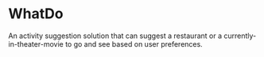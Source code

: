 # WhatDo
An activity suggestion solution that can suggest a restaurant or a currently-in-theater-movie to go and see based on user preferences.
